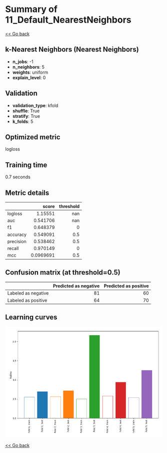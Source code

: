 # Summary of 11_Default_NearestNeighbors

[<< Go back](../README.md)


## k-Nearest Neighbors (Nearest Neighbors)
- **n_jobs**: -1
- **n_neighbors**: 5
- **weights**: uniform
- **explain_level**: 0

## Validation
 - **validation_type**: kfold
 - **shuffle**: True
 - **stratify**: True
 - **k_folds**: 5

## Optimized metric
logloss

## Training time

0.7 seconds

## Metric details
|           |     score |   threshold |
|:----------|----------:|------------:|
| logloss   | 1.15551   |       nan   |
| auc       | 0.541706  |       nan   |
| f1        | 0.648379  |         0   |
| accuracy  | 0.549091  |         0.5 |
| precision | 0.538462  |         0.5 |
| recall    | 0.970149  |         0   |
| mcc       | 0.0969691 |         0.5 |


## Confusion matrix (at threshold=0.5)
|                     |   Predicted as negative |   Predicted as positive |
|:--------------------|------------------------:|------------------------:|
| Labeled as negative |                      81 |                      60 |
| Labeled as positive |                      64 |                      70 |

## Learning curves
![Learning curves](learning_curves.png)

[<< Go back](../README.md)
